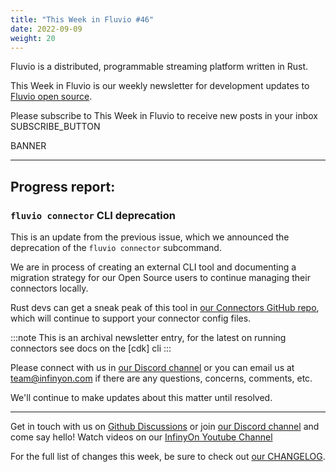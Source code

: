 ```yaml
---
title: "This Week in Fluvio #46"
date: 2022-09-09
weight: 20
---
```

Fluvio is a distributed, programmable streaming platform written in Rust.

This Week in Fluvio is our weekly newsletter for development updates to [Fluvio open source].

Please subscribe to This Week in Fluvio to receive new posts in your inbox
SUBSCRIBE_BUTTON


BANNER

---

## Progress report:

### `fluvio connector` CLI deprecation
This is an update from the previous issue, which we announced the deprecation of the `fluvio connector` subcommand.

We are in process of creating an external CLI tool and documenting a migration strategy for our Open Source users to continue managing their connectors locally.

Rust devs can get a sneak peak of this tool in [our Connectors GitHub repo](https://github.com/infinyon/fluvio-connectors/tree/main/rust-connectors/utils/connector-run), which will continue to support your connector config files.

:::note
This is an archival newsletter entry, for the latest on running connectors see docs on the [cdk] cli
:::

Please connect with us in [our Discord channel] or you can email us at [team@infinyon.com](mailto:team@infinyon.com) if there are any questions, concerns, comments, etc.

We'll continue to make updates about this matter until resolved.

---

Get in touch with us on [Github Discussions] or join [our Discord channel] and come say hello! Watch videos on our [InfinyOn Youtube Channel]

For the full list of changes this week, be sure to check out [our CHANGELOG].

[Fluvio open source]: https://github.com/infinyon/fluvio
[our CHANGELOG]: https://github.com/infinyon/fluvio/blob/master/CHANGELOG.md
[our Discord channel]: https://discordapp.com/invite/bBG2dTz
[Github Discussions]: https://github.com/infinyon/fluvio/discussions
[InfinyOn Youtube Channel]: https://www.youtube.com/@InfinyOn
